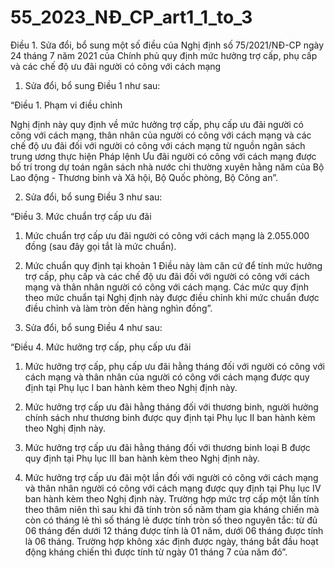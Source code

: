 # 55_2023_NĐ_CP_art1_1_to_3

Điều 1. Sửa đổi, bổ sung một số điều của Nghị định số 75/2021/NĐ-CP ngày 24 tháng 7 năm 2021 của Chính phủ quy định mức hưởng trợ cấp, phụ cấp và các chế độ ưu đãi người có công với cách mạng

1. Sửa đổi, bổ sung Điều 1 như sau:

“Điều 1. Phạm vi điều chỉnh

Nghị định này quy định về mức hưởng trợ cấp, phụ cấp ưu đãi người có công với cách mạng, thân nhân của người có công với cách mạng và các chế độ ưu đãi đối với người có công với cách mạng từ nguồn ngân sách trung ương thực hiện Pháp lệnh Ưu đãi người có công với cách mạng được bố trí trong dự toán ngân sách nhà nước chi thường xuyên hằng năm của Bộ Lao động - Thương binh và Xã hội, Bộ Quốc phòng, Bộ Công an”.

2. Sửa đổi, bổ sung Điều 3 như sau:

“Điều 3. Mức chuẩn trợ cấp ưu đãi

1. Mức chuẩn trợ cấp ưu đãi người có công với cách mạng là 2.055.000 đồng (sau đây gọi tắt là mức chuẩn).

2. Mức chuẩn quy định tại khoản 1 Điều này làm căn cứ để tính mức hưởng trợ cấp, phụ cấp và các chế độ ưu đãi đối với người có công với cách mạng và thân nhân người có công với cách mạng. Các mức quy định theo mức chuẩn tại Nghị định này được điều chỉnh khi mức chuẩn được điều chỉnh và làm tròn đến hàng nghìn đồng”.

3. Sửa đổi, bổ sung Điều 4 như sau:

“Điều 4. Mức hưởng trợ cấp, phụ cấp ưu đãi

1. Mức hưởng trợ cấp, phụ cấp ưu đãi hằng tháng đối với người có công với cách mạng và thân nhân của người có công với cách mạng được quy định tại Phụ lục I ban hành kèm theo Nghị định này.

2. Mức hưởng trợ cấp ưu đãi hằng tháng đối với thương binh, người hưởng chính sách như thương binh được quy định tại Phụ lục II ban hành kèm theo Nghị định này.

3. Mức hưởng trợ cấp ưu đãi hằng tháng đối với thương binh loại B được quy định tại Phụ lục III ban hành kèm theo Nghị định này.

4. Mức hưởng trợ cấp ưu đãi một lần đối với người có công với cách mạng và thân nhân người có công với cách mạng được quy định tại Phụ lục IV ban hành kèm theo Nghị định này. Trường hợp mức trợ cấp một lần tính theo thâm niên thì sau khi đã tính tròn số năm tham gia kháng chiến mà còn có tháng lẻ thì số tháng lẻ được tính tròn số theo nguyên tắc: từ đủ 06 tháng đến dưới 12 tháng được tính là 01 năm, dưới 06 tháng được tính là 06 tháng. Trường hợp không xác định được ngày, tháng bắt đầu hoạt động kháng chiến thì được tính từ ngày 01 tháng 7 của năm đó”.
